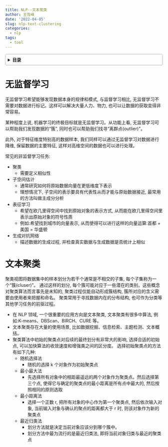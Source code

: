 ```yaml
---
title: NLP--文本聚类
author: 王哲峰
date: '2022-04-05'
slug: nlp-text-clustering
categories:
  - nlp
tags:
  - tool
---
```


<style>
details {
    border: 1px solid #aaa;
    border-radius: 4px;
    padding: .5em .5em 0;
}
summary {
    font-weight: bold;
    margin: -.5em -.5em 0;
    padding: .5em;
}
details[open] {
    padding: .5em;
}
details[open] summary {
    border-bottom: 1px solid #aaa;
    margin-bottom: .5em;
}
</style>

<details><summary>目录</summary><p>

- [TODO](#TODO)
</p></details><p></p>

# 无监督学习

无监督学习希望能够发现数据本身的规律和模式, 与监督学习相比, 无监督学习不需要对数据进行标记。这样可以解决大量人力、物力, 
也可以让数据的获取变得非常容易。

某种程度上说, 机器学习的终极目标就是无监督学习。从功能上看, 无监督学习可以帮助我们发现数据的“簇”, 
同时也可以帮助我们找寻“离群点(outlier)”。

此外, 对于特征维度特别高的数据样本, 我们同样可以通过无监督学习对数据进行降维, 
保留数据的主要特征, 这样对高维空间的数据也可以进行处理。

常见的非监督学习任务:

- 聚类
    - 需要定义相似性
- 子空间估计
    - 通常研究如何将原始数据向量在更低维度下表示
    - 理想情况下, 子空间的表示要具有代表性从而才能与原始数据接近, 最常用的方法叫做主成分分析
- 表征学习
    - 希望在欧几里得空间中找到原始对象的表示方式, 从而能在欧几里得空间里表示出原始对象的符号性质
    - 例如:希望找到城市的向量表示, 从而使得可以进行这样的向量运算:首都 + 美国 = 华盛顿
- 生成对抗网络
    - 描述数据的生成过程, 并检查真实数据与生成数据是否统计上相似

# 文本聚类

聚类视图将数据集中的样本划分为若干个通常是不相交的子集, 每个子集称为一个“簇(cluser)”。
通过这样的划分, 每个簇可能对应于一些潜在的类别。这些概念对聚类算法而言事先是未知的, 
聚类过程仅能自动形成簇结构, 簇所对应的含义需要由使用者来把握和命名。
聚类常用于寻找数据内在的分布结构, 也可作为分类等其他学习任务的前驱过程。

- 在 NLP 领域, 一个很重要的应用方向是文本聚类, 文本聚类有很多中算法, 例如:K-means、DBScan、BIRCH、CURE 等。
- 文本聚类存在大量的使用场景, 比如数据挖掘、信息检索、主题检测、文本概括。
- 聚类算法中初始的聚类点对后续的最终划分有非常大的影响, 选择合适的初始点, 可以加快算法的收敛速度和增强类之间的区分度。
   选择初始聚类点的方法有如下几种:
    - 随机选择法
        - 随机的选择 k 个对象作为初始聚类点
    - 最小最大法
        - 先选择所有对象中的相距最遥远的两个对象作为聚类点。然后选择第三个点, 
          使得它与确定的聚类点的最小距离是所有点中最大的, 然后按照相同的原则选取
    - 最小距离法
        - 选择一个正数 r, 把所有对象的中心作为第一个聚类点, 然后依次输入对象, 
          当前输入对象与确认的聚点的距离都大于 r 时, 则该对象作为新的聚类点
    - 最近归类法
        - 划分方法就是决定当前对象应该分到哪个簇中。
        - 划分方法中最为流行的是最近归类法, 即将当前对象归类与最近的聚类点


